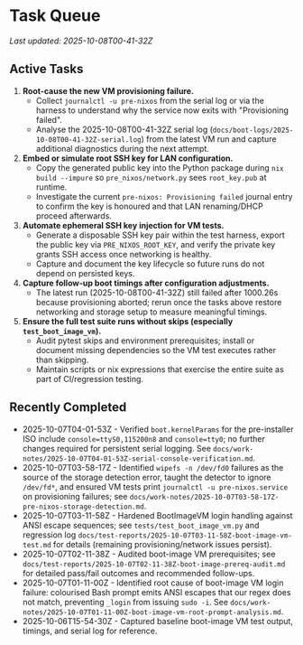 # Task Queue

_Last updated: 2025-10-08T00-41-32Z_

## Active Tasks

1. **Root-cause the new VM provisioning failure.**
   - Collect `journalctl -u pre-nixos` from the serial log or via the harness to understand why the service now exits with "Provisioning failed".
   - Analyse the 2025-10-08T00-41-32Z serial log (`docs/boot-logs/2025-10-08T00-41-32Z-serial.log`) from the latest VM run and capture additional diagnostics during the next attempt.
2. **Embed or simulate root SSH key for LAN configuration.**
   - Copy the generated public key into the Python package during `nix build --impure` so `pre_nixos/network.py` sees `root_key.pub` at runtime.
   - Investigate the current `pre-nixos: Provisioning failed` journal entry to confirm the key is honoured and that LAN renaming/DHCP proceed afterwards.
3. **Automate ephemeral SSH key injection for VM tests.**
   - Generate a disposable SSH key pair within the test harness, export the public key via `PRE_NIXOS_ROOT_KEY`, and verify the private key grants SSH access once networking is healthy.
   - Capture and document the key lifecycle so future runs do not depend on persisted keys.
4. **Capture follow-up boot timings after configuration adjustments.**
   - The latest run (2025-10-08T00-41-32Z) still failed after 1000.26s because provisioning aborted; rerun once the tasks above restore networking and storage setup to measure meaningful timings.
5. **Ensure the full test suite runs without skips (especially `test_boot_image_vm`).**
   - Audit pytest skips and environment prerequisites; install or document missing dependencies so the VM test executes rather than skipping.
   - Maintain scripts or nix expressions that exercise the entire suite as part of CI/regression testing.

## Recently Completed

- 2025-10-07T04-01-53Z - Verified `boot.kernelParams` for the pre-installer ISO include `console=ttyS0,115200n8` and `console=tty0`; no further changes required for persistent serial logging. See `docs/work-notes/2025-10-07T04-01-53Z-serial-console-verification.md`.
- 2025-10-07T03-58-17Z - Identified `wipefs -n /dev/fd0` failures as the source of the storage detection error, taught the detector to ignore `/dev/fd*`, and ensured VM tests print `journalctl -u pre-nixos.service` on provisioning failures; see `docs/work-notes/2025-10-07T03-58-17Z-pre-nixos-storage-detection.md`.
- 2025-10-07T03-11-58Z - Hardened BootImageVM login handling against ANSI escape sequences; see `tests/test_boot_image_vm.py` and regression log `docs/test-reports/2025-10-07T03-11-58Z-boot-image-vm-test.md` for details (remaining provisioning/network issues persist).
- 2025-10-07T02-11-38Z - Audited boot-image VM prerequisites; see `docs/test-reports/2025-10-07T02-11-38Z-boot-image-prereq-audit.md` for detailed pass/fail outcomes and recommended follow-ups.
- 2025-10-07T01-11-00Z - Identified root cause of boot-image VM login failure: colourised Bash prompt emits ANSI escapes that our regex does not match, preventing `_login` from issuing `sudo -i`. See `docs/work-notes/2025-10-07T01-11-00Z-boot-image-vm-root-prompt-analysis.md`.
- 2025-10-06T15-54-30Z - Captured baseline boot-image VM test output, timings, and serial log for reference.
